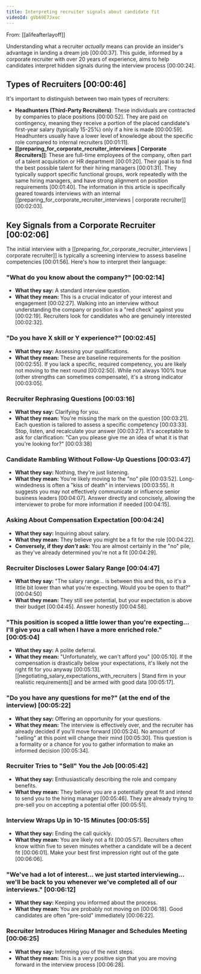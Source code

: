 ```yaml
---
title: Interpreting recruiter signals about candidate fit
videoId: gVb69E7Jxuc
---
```


From: [[alifeafterlayoff]] <br/> 

Understanding what a recruiter *actually* means can provide an insider's advantage in landing a dream job <a class="yt-timestamp" data-t="00:00:37">[00:00:37]</a>. This guide, informed by a corporate recruiter with over 20 years of experience, aims to help candidates interpret hidden signals during the interview process <a class="yt-timestamp" data-t="00:00:24">[00:00:24]</a>.

## Types of Recruiters <a class="yt-timestamp" data-t="00:00:46">[00:00:46]</a>

It's important to distinguish between two main types of recruiters:

*   **Headhunters (Third-Party Recruiters)**: These individuals are contracted by companies to place positions <a class="yt-timestamp" data-t="00:00:52">[00:00:52]</a>. They are paid on contingency, meaning they receive a portion of the placed candidate's first-year salary (typically 15-25%) only if a hire is made <a class="yt-timestamp" data-t="00:00:59">[00:00:59]</a>. Headhunters usually have a lower level of knowledge about the specific role compared to internal recruiters <a class="yt-timestamp" data-t="00:01:11">[00:01:11]</a>.
*   **[[preparing_for_corporate_recruiter_interviews | Corporate Recruiters]]**: These are full-time employees of the company, often part of a talent acquisition or HR department <a class="yt-timestamp" data-t="00:01:20">[00:01:20]</a>. Their goal is to find the best possible talent for their hiring managers <a class="yt-timestamp" data-t="00:01:31">[00:01:31]</a>. They typically support specific functional groups, work repeatedly with the same hiring managers, and have strong alignment on position requirements <a class="yt-timestamp" data-t="00:01:40">[00:01:40]</a>. The information in this article is specifically geared towards interviews with an internal [[preparing_for_corporate_recruiter_interviews | corporate recruiter]] <a class="yt-timestamp" data-t="00:02:03">[00:02:03]</a>.

## Key Signals from a Corporate Recruiter <a class="yt-timestamp" data-t="00:02:06">[00:02:06]</a>

The initial interview with a [[preparing_for_corporate_recruiter_interviews | corporate recruiter]] is typically a screening interview to assess baseline competencies <a class="yt-timestamp" data-t="00:01:56">[00:01:56]</a>. Here's how to interpret their language:

### "What do you know about the company?" <a class="yt-timestamp" data-t="00:02:14">[00:02:14]</a>

*   **What they say:** A standard interview question.
*   **What they mean:** This is a crucial indicator of your interest and engagement <a class="yt-timestamp" data-t="00:02:27">[00:02:27]</a>. Walking into an interview without understanding the company or position is a "red check" against you <a class="yt-timestamp" data-t="00:02:19">[00:02:19]</a>. Recruiters look for candidates who are genuinely interested <a class="yt-timestamp" data-t="00:02:32">[00:02:32]</a>.

### "Do you have X skill or Y experience?" <a class="yt-timestamp" data-t="00:02:45">[00:02:45]</a>

*   **What they say:** Assessing your qualifications.
*   **What they mean:** These are baseline requirements for the position <a class="yt-timestamp" data-t="00:02:55">[00:02:55]</a>. If you lack a specific, required competency, you are likely not moving to the next round <a class="yt-timestamp" data-t="00:02:50">[00:02:50]</a>. While not always 100% true (other strengths can sometimes compensate), it's a strong indicator <a class="yt-timestamp" data-t="00:03:05">[00:03:05]</a>.

### Recruiter Rephrasing Questions <a class="yt-timestamp" data-t="00:03:16">[00:03:16]</a>

*   **What they say:** Clarifying for you.
*   **What they mean:** You're missing the mark on the question <a class="yt-timestamp" data-t="00:03:21">[00:03:21]</a>. Each question is tailored to assess a specific competency <a class="yt-timestamp" data-t="00:03:33">[00:03:33]</a>. Stop, listen, and recalculate your answer <a class="yt-timestamp" data-t="00:03:27">[00:03:27]</a>. It's acceptable to ask for clarification: "Can you please give me an idea of what it is that you're looking for?" <a class="yt-timestamp" data-t="00:03:38">[00:03:38]</a>

### Candidate Rambling Without Follow-Up Questions <a class="yt-timestamp" data-t="00:03:47">[00:03:47]</a>

*   **What they say:** Nothing, they're just listening.
*   **What they mean:** You're likely moving to the "no" pile <a class="yt-timestamp" data-t="00:03:52">[00:03:52]</a>. Long-windedness is often a "kiss of death" in interviews <a class="yt-timestamp" data-t="00:03:55">[00:03:55]</a>. It suggests you may not effectively communicate or influence senior business leaders <a class="yt-timestamp" data-t="00:04:07">[00:04:07]</a>. Answer directly and concisely, allowing the interviewer to probe for more information if needed <a class="yt-timestamp" data-t="00:04:15">[00:04:15]</a>.

### Asking About Compensation Expectation <a class="yt-timestamp" data-t="00:04:24">[00:04:24]</a>

*   **What they say:** Inquiring about salary.
*   **What they mean:** They believe you might be a fit for the role <a class="yt-timestamp" data-t="00:04:22">[00:04:22]</a>.
*   **Conversely, if they *don't* ask:** You are almost certainly in the "no" pile, as they've already determined you're not a fit <a class="yt-timestamp" data-t="00:04:29">[00:04:29]</a>.

### Recruiter Discloses Lower Salary Range <a class="yt-timestamp" data-t="00:04:47">[00:04:47]</a>

*   **What they say:** "The salary range... is between this and this, so it's a little bit lower than what you're expecting. Would you be open to that?" <a class="yt-timestamp" data-t="00:04:50">[00:04:50]</a>
*   **What they mean:** They still see potential, but your expectation is above their budget <a class="yt-timestamp" data-t="00:04:45">[00:04:45]</a>. Answer honestly <a class="yt-timestamp" data-t="00:04:58">[00:04:58]</a>.

### "This position is scoped a little lower than you're expecting... I'll give you a call when I have a more enriched role." <a class="yt-timestamp" data-t="00:05:04">[00:05:04]</a>

*   **What they say:** A polite deferral.
*   **What they mean:** "Unfortunately, we can't afford you" <a class="yt-timestamp" data-t="00:05:10">[00:05:10]</a>. If the compensation is drastically below your expectations, it's likely not the right fit for you anyway <a class="yt-timestamp" data-t="00:05:13">[00:05:13]</a>. [[negotiating_salary_expectations_with_recruiters | Stand firm in your realistic requirements]] and be armed with good data <a class="yt-timestamp" data-t="00:05:17">[00:05:17]</a>.

### "Do you have any questions for me?" (at the end of the interview) <a class="yt-timestamp" data-t="00:05:22">[00:05:22]</a>

*   **What they say:** Offering an opportunity for your questions.
*   **What they mean:** The interview is effectively over, and the recruiter has already decided if you'll move forward <a class="yt-timestamp" data-t="00:05:24">[00:05:24]</a>. No amount of "selling" at this point will change their mind <a class="yt-timestamp" data-t="00:05:30">[00:05:30]</a>. This question is a formality or a chance for you to gather information to make an informed decision <a class="yt-timestamp" data-t="00:05:34">[00:05:34]</a>.

### Recruiter Tries to "Sell" You the Job <a class="yt-timestamp" data-t="00:05:42">[00:05:42]</a>

*   **What they say:** Enthusiastically describing the role and company benefits.
*   **What they mean:** They believe you are a potentially great fit and intend to send you to the hiring manager <a class="yt-timestamp" data-t="00:05:46">[00:05:46]</a>. They are already trying to pre-sell you on accepting a potential offer <a class="yt-timestamp" data-t="00:05:51">[00:05:51]</a>.

### Interview Wraps Up in 10-15 Minutes <a class="yt-timestamp" data-t="00:05:55">[00:05:55]</a>

*   **What they say:** Ending the call quickly.
*   **What they mean:** You are likely not a fit <a class="yt-timestamp" data-t="00:05:57">[00:05:57]</a>. Recruiters often know within five to seven minutes whether a candidate will be a decent fit <a class="yt-timestamp" data-t="00:06:01">[00:06:01]</a>. Make your best first impression right out of the gate <a class="yt-timestamp" data-t="00:06:06">[00:06:06]</a>.

### "We've had a lot of interest... we just started interviewing... we'll be back to you whenever we've completed all of our interviews." <a class="yt-timestamp" data-t="00:06:12">[00:06:12]</a>

*   **What they say:** Keeping you informed about the process.
*   **What they mean:** You are probably not moving on <a class="yt-timestamp" data-t="00:06:18">[00:06:18]</a>. Good candidates are often "pre-sold" immediately <a class="yt-timestamp" data-t="00:06:22">[00:06:22]</a>.

### Recruiter Introduces Hiring Manager and Schedules Meeting <a class="yt-timestamp" data-t="00:06:25">[00:06:25]</a>

*   **What they say:** Informing you of the next steps.
*   **What they mean:** This is a very positive sign that you are moving forward in the interview process <a class="yt-timestamp" data-t="00:06:28">[00:06:28]</a>.